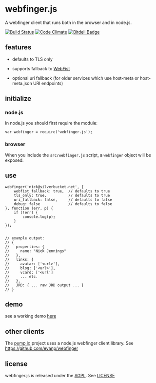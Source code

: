 webfinger.js
============

A webfinger client that runs both in the browser and in node.js.

[![Build Status](https://secure.travis-ci.org/silverbucket/webfinger.js.png)](http://travis-ci.org/silverbucket/webfinger.js)
[![Code Climate](https://codeclimate.com/github/silverbucket/webfinger.js.png)](https://codeclimate.com/github/silverbucket/webfinger.js)
[![Bitdeli Badge](https://d2weczhvl823v0.cloudfront.net/silverbucket/webfinger.js/trend.png)](https://bitdeli.com/free "Bitdeli Badge")

features
--------

* defaults to TLS only

* supports fallback to [WebFist](http://webfist.org)

* optional uri fallback (for older services which use host-meta or host-meta.json URI endpoints)


## initialize

### node.js
In node.js you should first require the module:

	var webfinger = require('webfinger.js');

### browser
When you include the `src/webfinger.js` script, a `webfinger` object will be exposed.

## use

	webfinger('nick@silverbucket.net', {
		webfist_fallback: true,  // defaults to true
		tls_only: true,          // defaults to true
		uri_fallback: false,     // defaults to false
		debug: false             // defaults to false
	}, function (err, p) {
		if (!err) {
			console.log(p);
		}
	});


	// example output:
	// {
	//   properties: {
	//     name: "Nick Jennings"
	//   },
	//   links: {
	//     avatar: ['<url>'],
	//     blog: ['<url>'],
	//     vcard: ['<url']
	//     ... etc.
	//   },
	//   JRD: { ... raw JRD output ... }
	// }


demo
----
see a working demo [here](http://silverbucket.github.com/webfinger.js/demo/)

other clients
-------------

The [pump.io](https://github.com/e14n/pump.io) project uses a node.js webfinger client library. See https://github.com/evanp/webfinger

license
-------
webfinger.js is released under the [AGPL](http://www.gnu.org/licenses/agpl.html). See [LICENSE](LICENSE)
